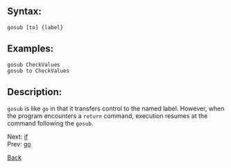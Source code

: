 ## Syntax:
`gosub [to] {label}`
## Examples:
`gosub CheckValues`  
`gosub to CheckValues`
## Description:
`gosub` is like `go` in that it transfers control to the named label. However, when the program encounters a `return` command, execution resumes at the command following the `gosub`.

Next: [if](if.md)  
Prev: [go](go.md)

[Back](../../README.md)

